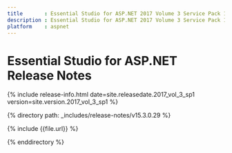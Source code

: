 ```yaml
---
title       : Essential Studio for ASP.NET 2017 Volume 3 Service Pack 1 Release Notes
description : Essential Studio for ASP.NET 2017 Volume 3 Service Pack 1 Release Notes
platform    : aspnet
---
```


# Essential Studio for ASP.NET Release Notes

{% include release-info.html date=site.releasedate.2017_vol_3_sp1 version=site.version.2017_vol_3_sp1 %} 

{% directory path: _includes/release-notes/v15.3.0.29  %}

{% include {{file.url}} %}

{% enddirectory %}